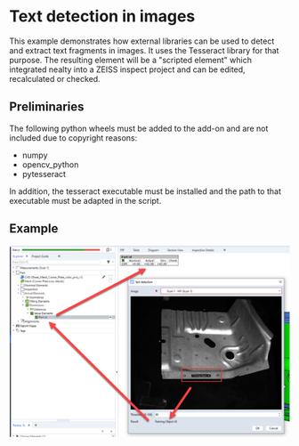 # Text detection in images

This example demonstrates how external libraries can be used to detect and extract text fragments in images. It uses the Tesseract library for that purpose. The resulting element will be a "scripted element" which 
integrated nealty into a ZEISS inspect project and can be edited, recalculated or checked.

## Preliminaries

The following python wheels must be added to the add-on and are not included due to copyright reasons:

* numpy
* opencv_python
* pytesseract

In addition, the tesseract executable must be installed and the path to that executable must be adapted in the script.

## Example

![Software](text_detection.png)